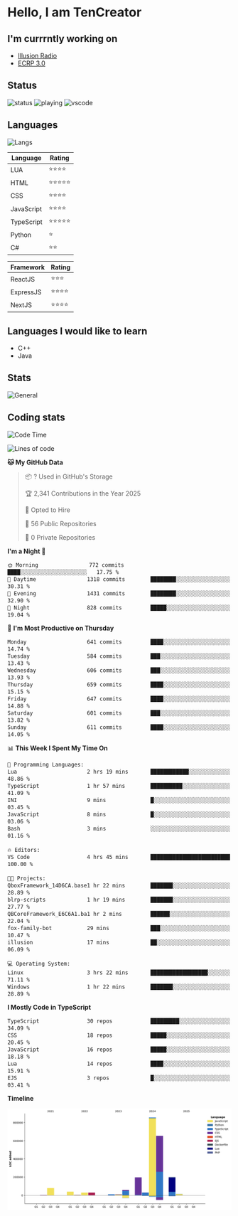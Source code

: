 # Hello, I am TenCreator

## I'm currrntly working on
- [Illusion Radio](https://illusionradio.co.uk/)
- [ECRP 3.0](http://github.com/Emerald-Coast-Roleplay/)

## Status
![status](https://api.statusbadges.me/badge/status/518334475038359555?simple=true&style=for-the-badge)
![playing](https://api.statusbadges.me/badge/playing/518334475038359555?style=for-the-badge)
![vscode](https://api.statusbadges.me/badge/vscode/518334475038359555?style=for-the-badge)

## Languages
![Langs](https://github-readme-stats.vercel.app/api/top-langs/?username=tencreator&layout=compact&theme=radical)


|Language|Rating|
|--------|------|
|LUA|⭐️⭐️⭐️⭐️|
|HTML|⭐️⭐️⭐️⭐️⭐️|
|CSS|⭐️⭐️⭐️⭐️|
|JavaScript|⭐️⭐️⭐️⭐️|
|TypeScript|⭐️⭐️⭐️⭐️⭐️|
|Python|⭐️|
|C#|⭐️⭐️ |

|Framework|Rating|
|--------|------|
|ReactJS|⭐️⭐️⭐|
|ExpressJS|⭐️⭐️⭐️⭐️|
|NextJS|⭐️⭐️⭐⭐️|

## Languages I would like to learn
- C++
- Java

## Stats
![General](https://github-readme-stats.vercel.app/api?username=tencreator&show_icons=true&theme=radical)

## Coding stats

<!--START_SECTION:waka-->
![Code Time](http://img.shields.io/badge/Code%20Time-541%20hrs%2013%20mins-blue)

![Lines of code](https://img.shields.io/badge/From%20Hello%20World%20I%27ve%20Written-2.2%20million%20lines%20of%20code-blue)

**🐱 My GitHub Data** 

> 📦 ? Used in GitHub's Storage 
 > 
> 🏆 2,341 Contributions in the Year 2025
 > 
> 💼 Opted to Hire
 > 
> 📜 56 Public Repositories 
 > 
> 🔑 0 Private Repositories 
 > 
**I'm a Night 🦉** 

```text
🌞 Morning                772 commits         ████░░░░░░░░░░░░░░░░░░░░░   17.75 % 
🌆 Daytime                1318 commits        ████████░░░░░░░░░░░░░░░░░   30.31 % 
🌃 Evening                1431 commits        ████████░░░░░░░░░░░░░░░░░   32.90 % 
🌙 Night                  828 commits         █████░░░░░░░░░░░░░░░░░░░░   19.04 % 
```
📅 **I'm Most Productive on Thursday** 

```text
Monday                   641 commits         ████░░░░░░░░░░░░░░░░░░░░░   14.74 % 
Tuesday                  584 commits         ███░░░░░░░░░░░░░░░░░░░░░░   13.43 % 
Wednesday                606 commits         ███░░░░░░░░░░░░░░░░░░░░░░   13.93 % 
Thursday                 659 commits         ████░░░░░░░░░░░░░░░░░░░░░   15.15 % 
Friday                   647 commits         ████░░░░░░░░░░░░░░░░░░░░░   14.88 % 
Saturday                 601 commits         ███░░░░░░░░░░░░░░░░░░░░░░   13.82 % 
Sunday                   611 commits         ████░░░░░░░░░░░░░░░░░░░░░   14.05 % 
```


📊 **This Week I Spent My Time On** 

```text
💬 Programming Languages: 
Lua                      2 hrs 19 mins       ████████████░░░░░░░░░░░░░   48.86 % 
TypeScript               1 hr 57 mins        ██████████░░░░░░░░░░░░░░░   41.09 % 
INI                      9 mins              █░░░░░░░░░░░░░░░░░░░░░░░░   03.45 % 
JavaScript               8 mins              █░░░░░░░░░░░░░░░░░░░░░░░░   03.06 % 
Bash                     3 mins              ░░░░░░░░░░░░░░░░░░░░░░░░░   01.16 % 

🔥 Editors: 
VS Code                  4 hrs 45 mins       █████████████████████████   100.00 % 

🐱‍💻 Projects: 
QboxFramework_14D6CA.base1 hr 22 mins        ███████░░░░░░░░░░░░░░░░░░   28.89 % 
blrp-scripts             1 hr 19 mins        ███████░░░░░░░░░░░░░░░░░░   27.77 % 
QBCoreFramework_E6C6A1.ba1 hr 2 mins         ██████░░░░░░░░░░░░░░░░░░░   22.04 % 
fox-family-bot           29 mins             ███░░░░░░░░░░░░░░░░░░░░░░   10.47 % 
illusion                 17 mins             ██░░░░░░░░░░░░░░░░░░░░░░░   06.09 % 

💻 Operating System: 
Linux                    3 hrs 22 mins       ██████████████████░░░░░░░   71.11 % 
Windows                  1 hr 22 mins        ███████░░░░░░░░░░░░░░░░░░   28.89 % 
```

**I Mostly Code in TypeScript** 

```text
TypeScript               30 repos            █████████░░░░░░░░░░░░░░░░   34.09 % 
CSS                      18 repos            █████░░░░░░░░░░░░░░░░░░░░   20.45 % 
JavaScript               16 repos            █████░░░░░░░░░░░░░░░░░░░░   18.18 % 
Lua                      14 repos            ████░░░░░░░░░░░░░░░░░░░░░   15.91 % 
EJS                      3 repos             █░░░░░░░░░░░░░░░░░░░░░░░░   03.41 % 
```



**Timeline**

![Lines of Code chart](https://raw.githubusercontent.com/tencreator/tencreator/main/assets/bar_graph.png)


<!--END_SECTION:waka-->
